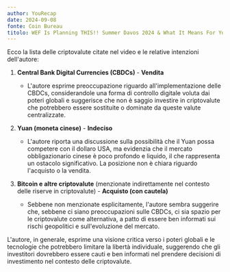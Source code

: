 ```yaml
---
author: YouRecap
date: 2024-09-08
fonte: Coin Bureau
titolo: WEF Is Planning THIS!! Summer Davos 2024 & What It Means For You!
---
```


Ecco la lista delle criptovalute citate nel video e le relative intenzioni dell'autore:

1. **Central Bank Digital Currencies (CBDCs)** - **Vendita**
   - L'autore esprime preoccupazione riguardo all'implementazione delle CBDCs, considerandole una forma di controllo digitale voluta dai poteri globali e suggerisce che non è saggio investire in criptovalute che potrebbero essere sostituite o dominate da queste valute centralizzate.

2. **Yuan (moneta cinese)** - **Indeciso**
   - L'autore riporta una discussione sulla possibilità che il Yuan possa competere con il dollaro USA, ma evidenzia che il mercato obbligazionario cinese è poco profondo e liquido, il che rappresenta un ostacolo significativo. La posizione non è chiara riguardo l'acquisto o la vendita.

3. **Bitcoin e altre criptovalute** (menzionate indirettamente nel contesto delle riserve in criptovalute) - **Acquisto (con cautela)**
   - Sebbene non menzionate esplicitamente, l'autore sembra suggerire che, sebbene ci siano preoccupazioni sulle CBDCs, ci sia spazio per le criptovalute come alternativa, a patto di essere ben informati sui rischi geopolitici e sull'evoluzione del mercato.

L'autore, in generale, esprime una visione critica verso i poteri globali e le tecnologie che potrebbero limitare la libertà individuale, suggerendo che gli investitori dovrebbero essere cauti e ben informati nel prendere decisioni di investimento nel contesto delle criptovalute.
